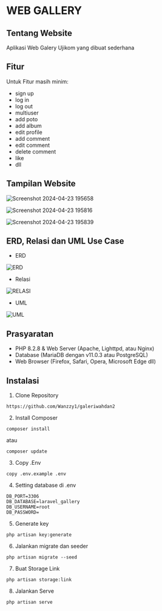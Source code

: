 # WEB GALLERY

## Tentang Website

Aplikasi Web Galery Ujikom yang dibuat sederhana

## Fitur

Untuk Fitur masih minim:
- sign up
- log in
- log out
- multiuser
- add poto
- add album
- edit profile
- add comment
- edit comment
- delete comment
- like
- dll

## Tampilan Website

![Screenshot 2024-04-23 195658](https://github.com/mayangmonika/mayang_gallery/blob/main/public/1.jpeg4)

![Screenshot 2024-04-23 195816](https://github.com/Wanzzy1/galeriwahdan2/assets/126433722/6347af6d-94c0-42ec-8a21-f26cd9153db5)

![Screenshot 2024-04-23 195839](https://github.com/Wanzzy1/galeriwahdan2/assets/126433722/15ce40a6-baf4-44f4-bc5c-02ce472f2120)

## ERD, Relasi dan UML Use Case

- ERD

![ERD](https://github.com/Wanzzy1/galeriwahdan2/assets/126433722/6634f6ae-4e79-43d4-a4b3-44af1191048e)

- Relasi

![RELASI](https://github.com/Wanzzy1/galeriwahdan2/assets/126433722/71728000-c1e8-4da6-817e-d300652ad245)

- UML

![UML](https://github.com/Wanzzy1/galeriwahdan2/assets/126433722/1b77e8dd-933c-4ac0-9413-0306769dd84b)

## Prasyaratan

- PHP 8.2.8 & Web Server (Apache, Lighttpd, atau Nginx)
- Database (MariaDB dengan v11.0.3 atau PostgreSQL)
- Web Browser (Firefox, Safari, Opera, Microsoft Edge dll)

## Instalasi
1. Clone Repository
```
https://github.com/Wanzzy1/galeriwahdan2
```

2. Install Composer
```
composer install
```
atau
```
composer update
```

3. Copy .Env
```
copy .env.example .env
```

4. Setting database di .env
```
DB_PORT=3306
DB_DATABASE=laravel_gallery
DB_USERNAME=root
DB_PASSWORD=
```

5. Generate key
```
php artisan key:generate
```

6. Jalankan migrate dan seeder
```
php artisan migrate --seed
```

7. Buat Storage Link
```
php artisan storage:link
```

8. Jalankan Serve
```
php artisan serve
```

